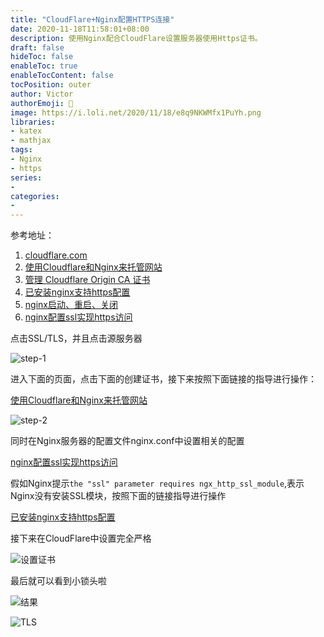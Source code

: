 ```yaml
---
title: "CloudFlare+Nginx配置HTTPS连接"
date: 2020-11-18T11:58:01+08:00
description: 使用Nginx配合CloudFlare设置服务器使用Https证书。
draft: false
hideToc: false
enableToc: true
enableTocContent: false
tocPosition: outer
author: Victor
authorEmoji: 👻
image: https://i.loli.net/2020/11/18/e8q9NKWMfx1PuYh.png
libraries:
- katex
- mathjax
tags:
- Nginx
- https
series:
-
categories:
-
---
```




参考地址：

1. [cloudflare.com](cloudflare.com)
2. [使用Cloudflare和Nginx来托管网站](https://www.howtoing.com/how-to-host-a-website-using-cloudflare-and-nginx-on-ubuntu-16-04)
3. [管理 Cloudflare Origin CA 证书](https://support.cloudflare.com/hc/zh-cn/articles/115000479507-%E7%AE%A1%E7%90%86-Cloudflare-Origin-CA-%E8%AF%81%E4%B9%A6#h_30e5cf09-6e98-48e1-a9f1-427486829feb)
4. [已安装nginx支持https配置](https://blog.seosiwei.com/detail/28) 
5. [nginx启动、重启、关闭](https://www.cnblogs.com/zyw-205520/p/5064568.html)
6. [nginx配置ssl实现https访问](https://juejin.im/post/6844903729632641031)



点击SSL/TLS，并且点击源服务器

![step-1](https://i.loli.net/2020/11/14/Tv9LkRB7Yh8JrxI.png)

进入下面的页面，点击下面的创建证书，接下来按照下面链接的指导进行操作：

[使用Cloudflare和Nginx来托管网站](https://www.howtoing.com/how-to-host-a-website-using-cloudflare-and-nginx-on-ubuntu-16-04)

![step-2](https://i.loli.net/2020/11/14/CaQ95uL1UJIAn4p.png)

同时在Nginx服务器的配置文件nginx.conf中设置相关的配置

[nginx配置ssl实现https访问](https://juejin.im/post/6844903729632641031)

假如Nginx提示`the "ssl" parameter requires ngx_http_ssl_module`,表示Nginx没有安装SSL模块，按照下面的链接指导进行操作

[已安装nginx支持https配置](https://blog.seosiwei.com/detail/28) 



接下来在CloudFlare中设置完全严格

![设置证书](https://i.loli.net/2020/11/14/QaDIqk9Nu1cphKm.png)



最后就可以看到小锁头啦

![结果](https://i.loli.net/2020/11/14/IaFNt5AQJhGDlOx.png)



![TLS](https://i.loli.net/2020/11/14/DCE8PlWAexgaFH2.png)



